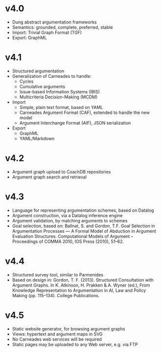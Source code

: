 
# v4.0

- Dung abstract argumentation frameworks
- Semantics: grounded, complete, preferred, stable
- Import: Trivial Graph Format (TGF)
- Export: GraphML

# v4.1

- Structured argumentation
- Generalization of Carneades to handle:
    * Cycles
    * Cumulative arguments
    * Issue-based Information Systems (IBIS)
    * Multicriteria Decision-Making (MCDM)
- Import
    * Simple, plain text format, based on YAML
    * Carneades Argument Format (CAF), extended to handle the new model
    * Argument Interchange Format (AIF), JSON serialization
- Export
    * GraphML
    * YAML/Markdown

# v4.2

- Argument graph upload to CoachDB repositories
- Argument graph search and retrieval

# v4.3

- Language for representing argumentation schemes, based on Datalog
- Argument construction, via a Datalog inference engine
- Argument validation, by matching arguments to schemes
- Goal selection, based on: Ballnat, S. and Gordon, T.F. Goal Selection in Argumentation Processes — A Formal Model of Abduction in Argument Evaluation Structures. Computational Models of Argument – Proceedings of COMMA 2010, IOS Press (2010), 51–62.

# v4.4

- Structured survey tool, similar to Parmenides
- Based on design in: Gordon, T. F. (2013). Structured Consultation
  with Argument Graphs. In K. Atkinson, H. Prakken & A. Wyner (ed.),
  From Knowledge Representation to Argumentation in AI, Law and Policy
  Making (pp. 115–134). College Publications.

# v4.5

- Static website generator, for browsing argument graphs
- Views: hypertext and argument maps in SVG
- No Carneades web services will be required
- Static pages may be uploaded to any Web server, e.g. via FTP




